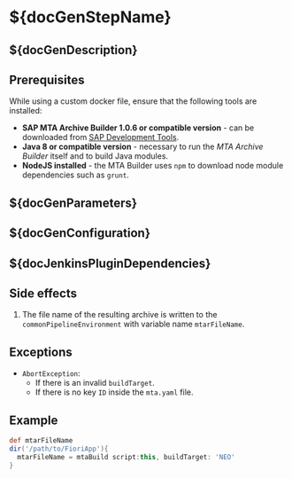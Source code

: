 # ${docGenStepName}

## ${docGenDescription}

## Prerequisites

While using a custom docker file, ensure that the following tools are installed:

* **SAP MTA Archive Builder 1.0.6 or compatible version** - can be downloaded from [SAP Development Tools](https://tools.hana.ondemand.com/#cloud).
* **Java 8 or compatible version** - necessary to run the *MTA Archive Builder* itself and to build Java modules.
* **NodeJS installed** - the MTA Builder uses `npm` to download node module dependencies such as `grunt`.

## ${docGenParameters}

## ${docGenConfiguration}

## ${docJenkinsPluginDependencies}

## Side effects

1. The file name of the resulting archive is written to the `commonPipelineEnvironment` with variable name `mtarFileName`.

## Exceptions

* `AbortException`:
  * If there is an invalid `buildTarget`.
  * If there is no key `ID` inside the `mta.yaml` file.

## Example

```groovy
def mtarFileName
dir('/path/to/FioriApp'){
  mtarFileName = mtaBuild script:this, buildTarget: 'NEO'
}
```
